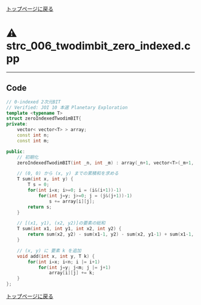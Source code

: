 <!-- Mathjax Support -->
<script type="text/javascript" async
  src="https://cdn.mathjax.org/mathjax/latest/MathJax.js?config=TeX-MML-AM_CHTML">
</script>


[トップページに戻る](../index.html)

# :warning: strc\_006\_twodimbit\_zero\_indexed.cpp
---

## Code

```cpp
// 0-indexed 2次元BIT
// Verified: JOI 10 本選 Planetary Exploration
template <typename T>
struct zeroIndexedTwodimBIT{
private:
    vector< vector<T> > array;
    const int n;
    const int m;

public:
    // 初期化
    zeroIndexedTwodimBIT(int _n, int _m) : array(_n+1, vector<T>(_m+1, 0)), n(_n), m(_m) {}

    // (0, 0) から (x, y) までの累積和を求める
    T sum(int x, int y) {
        T s = 0;
        for(int i=x; i>=0; i = (i&(i+1))-1)
            for(int j=y; j>=0; j = (j&(j+1))-1)
                s += array[i][j];
        return s;
    }

    // [(x1, y1), (x2, y2)]の要素の総和
    T sum(int x1, int y1, int x2, int y2) {
        return sum(x2, y2) - sum(x1-1, y2) - sum(x2, y1-1) + sum(x1-1, y1-1);
    }

    // (x, y) に 要素 k を追加
    void add(int x, int y, T k) {
        for(int i=x; i<n; i |= i+1)
            for(int j=y; j<m; j |= j+1)
                array[i][j] += k;
    }
};
```

[トップページに戻る](../index.html)
